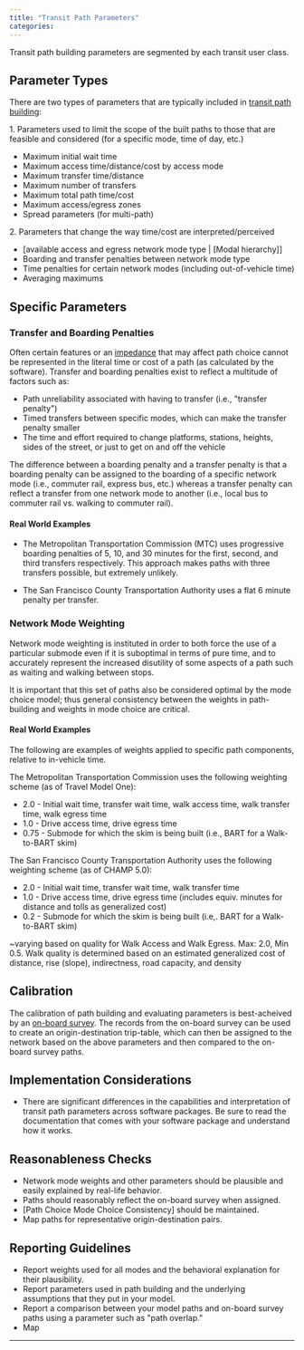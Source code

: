 ```yaml
---
title: "Transit Path Parameters"
categories:
---
```


Transit path building parameters are segmented by each transit user class.

Parameter Types
---------------

There are two types of parameters that are typically included in [transit path building](Transit_Network_Service_Determination):

1\. Parameters used to limit the scope of the built paths to those that are feasible and considered (for a specific mode, time of day, etc.)

-   Maximum initial wait time
-   Maximum access time/distance/cost by access mode
-   Maximum transfer time/distance
-   Maximum number of transfers
-   Maximum total path time/cost
-   Maximum access/egress zones
-   Spread parameters (for multi-path)

2\. Parameters that change the way time/cost are interpreted/perceived

-   \[available access and egress network mode type | \[Modal hierarchy\]\]
-   Boarding and transfer penalties between network mode type
-   Time penalties for certain network modes (including out-of-vehicle time)
-   Averaging maximums

Specific Parameters
-------------------

### Transfer and Boarding Penalties

Often certain features or an [impedance](Impedance) that may affect path choice cannot be represented in the literal time or cost of a path (as calculated by the software). Transfer and boarding penalties exist to reflect a multitude of factors such as:

-   Path unreliability associated with having to transfer (i.e., "transfer penalty")
-   Timed transfers between specific modes, which can make the transfer penalty smaller
-   The time and effort required to change platforms, stations, heights, sides of the street, or just to get on and off the vehicle

The difference between a boarding penalty and a transfer penalty is that a boarding penalty can be assigned to the boarding of a specific network mode (i.e., commuter rail, express bus, etc.) whereas a transfer penalty can reflect a transfer from one network mode to another (i.e., local bus to commuter rail vs. walking to commuter rail).

#### Real World Examples

-   The Metropolitan Transportation Commission (MTC) uses progressive boarding penalties of 5, 10, and 30 minutes for the first, second, and third transfers respectively. This approach makes paths with three transfers possible, but extremely unlikely.

-   The San Francisco County Transportation Authority uses a flat 6 minute penalty per transfer.

### Network Mode Weighting

Network mode weighting is instituted in order to both force the use of a particular submode even if it is suboptimal in terms of pure time, and to accurately represent the increased disutility of some aspects of a path such as waiting and walking between stops.

It is important that this set of paths also be considered optimal by the mode choice model; thus general consistency between the weights in path-building and weights in mode choice are critical.

#### Real World Examples

The following are examples of weights applied to specific path components, relative to in-vehicle time. 

The Metropolitan Transportation Commission uses the following weighting scheme (as of Travel Model One):

-   2.0 - Initial wait time, transfer wait time, walk access time, walk transfer time, walk egress time
-   1.0 - Drive access time, drive egress time
-   0.75 - Submode for which the skim is being built (i.e., BART for a Walk-to-BART skim)

The San Francisco County Transportation Authority uses the following weighting scheme (as of CHAMP 5.0):

-   2.0 - Initial wait time, transfer wait time, walk transfer time
-   1.0 - Drive access time, drive egress time (includes equiv. minutes for distance and tolls as generalized cost)
-   0.2 - Submode for which the skim is being built (i.e,. BART for a Walk-to-BART skim)

\~varying based on quality for Walk Access and Walk Egress. Max: 2.0, Min 0.5. Walk quality is determined based on an estimated generalized cost of distance, rise (slope), indirectness, road capacity, and density

Calibration
-----------

The calibration of path building and evaluating parameters is best-acheived by an [on-board survey](On_Board_Transit_Survey). The records from the on-board survey can be used to create an origin-destination trip-table, which can then be assigned to the network based on the above parameters and then compared to the on-board survey paths.

Implementation Considerations
-----------------------------

-   There are significant differences in the capabilities and interpretation of transit path parameters across software packages. Be sure to read the documentation that comes with your software package and understand how it works.

Reasonableness Checks
---------------------

-   Network mode weights and other parameters should be plausible and easily explained by real-life behavior.
-   Paths should reasonably reflect the on-board survey when assigned.
-   \[Path Choice Mode Choice Consistency\] should be maintained.
-   Map paths for representative origin-destination pairs.

Reporting Guidelines
--------------------

-   Report weights used for all modes and the behavioral explanation for their plausibility.
-   Report parameters used in path building and the underlying assumptions that they put in your model.
-   Report a comparison between your model paths and on-board survey paths using a parameter such as "path overlap."
-   Map

------------------------------------------------------------------------

